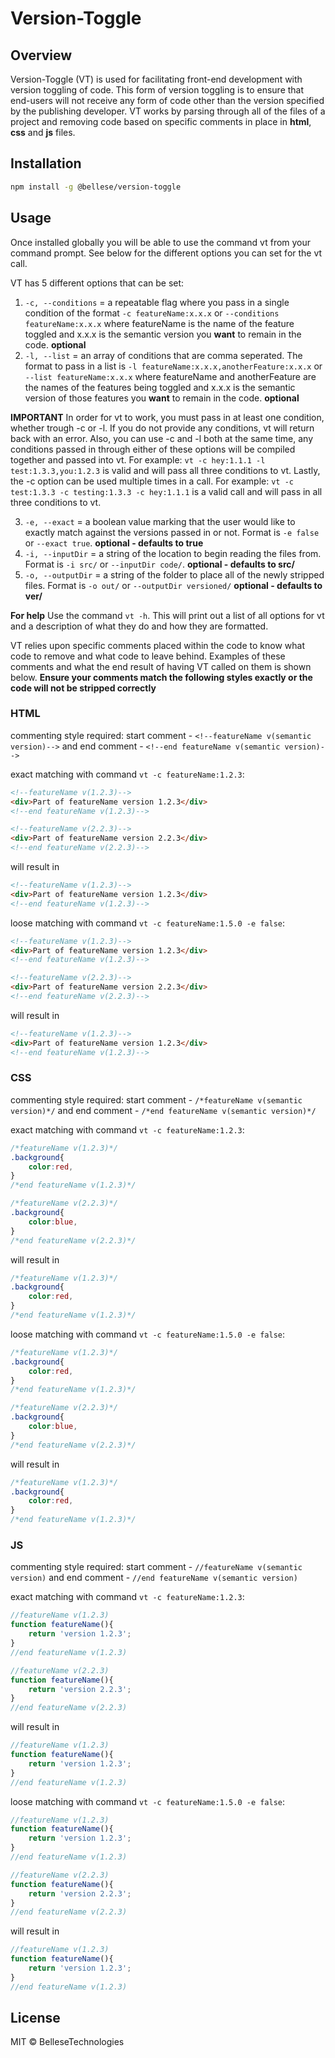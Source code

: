 Version-Toggle
==============

Overview
--------

Version-Toggle (VT) is used for facilitating front-end development with version toggling of code. This form of version toggling is to ensure that end-users will not receive any form of code other than the version specified by the publishing developer. VT works by parsing through all of the files of a project and removing code based on specific comments in place in **html**, **css** and **js** files.

Installation
------------
```sh
npm install -g @bellese/version-toggle
```

Usage
-----
Once installed globally you will be able to use the command vt from your command prompt. See below for the different options you can set for the vt call.

VT has 5 different options that can be set:
1. `-c, --conditions` = a repeatable flag where you pass in a single condition of the format `-c featureName:x.x.x` or `--conditions featureName:x.x.x` where featureName is the name of the feature toggled and x.x.x is the semantic version you **want** to remain in the code. **optional**
2. `-l, --list` = an array of conditions that are comma seperated. The format to pass in a list is `-l featureName:x.x.x,anotherFeature:x.x.x` or `--list featureName:x.x.x` where featureName and anotherFeature are the names of the features being toggled and x.x.x is the semantic version of those features you **want** to remain in the code. **optional**

**IMPORTANT**
In order for vt to work, you must pass in at least one condition, whether trough -c or -l. If you do not provide any conditions, vt will return back with an error. Also, you can use -c and -l both at the same time, any conditions passed in through either of these options will be compiled together and passed into vt. For example: `vt -c hey:1.1.1 -l test:1.3.3,you:1.2.3` is valid and will pass all three conditions to vt. Lastly, the -c option can be used multiple times in a call. For example: `vt -c test:1.3.3 -c testing:1.3.3 -c hey:1.1.1` is a valid call and will pass in all three conditions to vt.

3. `-e, --exact` = a boolean value marking that the user would like to exactly match against the versions passed in or not. Format is `-e false` or `--exact true`. **optional - defaults to true**
4. `-i, --inputDir` = a string of the location to begin reading the files from. Format is `-i src/` or `--inputDir code/`. **optional - defaults to src/**
5. `-o, --outputDir` = a string of the folder to place all of the newly stripped files. Format is `-o out/` or `--outputDir versioned/` **optional - defaults to ver/**

**For help**
Use the command `vt -h`. This will print out a list of all options for vt and a description of what they do and how they are formatted.

VT relies upon specific comments placed within the code to know what code to remove and what code to leave behind.
Examples of these comments and what the end result of having VT called on them is shown below.
**Ensure your comments match the following styles exactly or the code will not be stripped correctly**

### HTML

commenting style required: start comment - `<!--featureName v(semantic version)-->` and end comment - `<!--end featureName v(semantic version)-->`

exact matching with command `vt -c featureName:1.2.3`:
```html
<!--featureName v(1.2.3)-->
<div>Part of featureName version 1.2.3</div>
<!--end featureName v(1.2.3)-->

<!--featureName v(2.2.3)-->
<div>Part of featureName version 2.2.3</div>
<!--end featureName v(2.2.3)-->
```

will result in
```html
<!--featureName v(1.2.3)-->
<div>Part of featureName version 1.2.3</div>
<!--end featureName v(1.2.3)-->
```

loose matching with command `vt -c featureName:1.5.0 -e false`:
```html
<!--featureName v(1.2.3)-->
<div>Part of featureName version 1.2.3</div>
<!--end featureName v(1.2.3)-->

<!--featureName v(2.2.3)-->
<div>Part of featureName version 2.2.3</div>
<!--end featureName v(2.2.3)-->
```

will result in
```html
<!--featureName v(1.2.3)-->
<div>Part of featureName version 1.2.3</div>
<!--end featureName v(1.2.3)-->
```

### CSS

commenting style required: start comment - `/*featureName v(semantic version)*/` and end comment - `/*end featureName v(semantic version)*/`

exact matching with command `vt -c featureName:1.2.3`:
```css
/*featureName v(1.2.3)*/
.background{
    color:red,
}
/*end featureName v(1.2.3)*/

/*featureName v(2.2.3)*/
.background{
    color:blue,
}
/*end featureName v(2.2.3)*/
```

will result in
```css
/*featureName v(1.2.3)*/
.background{
    color:red,
}
/*end featureName v(1.2.3)*/
```

loose matching with command `vt -c featureName:1.5.0 -e false`:
```css
/*featureName v(1.2.3)*/
.background{
    color:red,
}
/*end featureName v(1.2.3)*/

/*featureName v(2.2.3)*/
.background{
    color:blue,
}
/*end featureName v(2.2.3)*/
```

will result in
```css
/*featureName v(1.2.3)*/
.background{
    color:red,
}
/*end featureName v(1.2.3)*/
```

### JS

commenting style required: start comment - `//featureName v(semantic version)` and end comment - `//end featureName v(semantic version)`

exact matching with command `vt -c featureName:1.2.3`:
```js
//featureName v(1.2.3)
function featureName(){
    return 'version 1.2.3';
}
//end featureName v(1.2.3)

//featureName v(2.2.3)
function featureName(){
    return 'version 2.2.3';
}
//end featureName v(2.2.3)
```

will result in
```js
//featureName v(1.2.3)
function featureName(){
    return 'version 1.2.3';
}
//end featureName v(1.2.3)
```

loose matching with command `vt -c featureName:1.5.0 -e false`:
```js
//featureName v(1.2.3)
function featureName(){
    return 'version 1.2.3';
}
//end featureName v(1.2.3)

//featureName v(2.2.3)
function featureName(){
    return 'version 2.2.3';
}
//end featureName v(2.2.3)
```

will result in
```js
//featureName v(1.2.3)
function featureName(){
    return 'version 1.2.3';
}
//end featureName v(1.2.3)
```

License
-------
MIT © BelleseTechnologies

